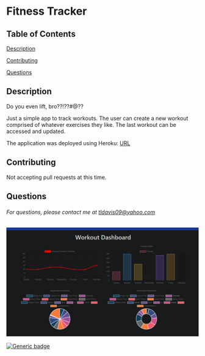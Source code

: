 # Fitness Tracker

## Table of Contents

[Description](#description)

[Contributing](#contributing)

[Questions](#questions)

## Description

Do you even lift, bro??!??#@??

Just a simple app to track workouts. The user can create a new workout comprised of whatever exercises they like. The last workout can be accessed and updated.

The application was deployed using Heroku: [URL](https://boiling-hamlet-55992.herokuapp.com/)

## Contributing

Not accepting pull requests at this time.

## Questions

###### For questions, please contact me at tldavis09@yahoo.com

![demo](public/assets/img/demo.PNG)

[![Generic badge](https://img.shields.io/badge/fitnessTracker--purple.svg)](https://shields.io/)
